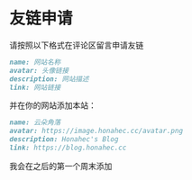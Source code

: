 # 友链申请

请按照以下格式在评论区留言申请友链

```markdown
name: 网站名称
avatar: 头像链接
description: 网站描述
link: 网站链接
```

并在你的网站添加本站：

```markdown
name: 云朵角落
avatar: https://image.honahec.cc/avatar.png
description: Honahec's Blog
link: https://blog.honahec.cc
```

我会在之后的第一个周末添加
